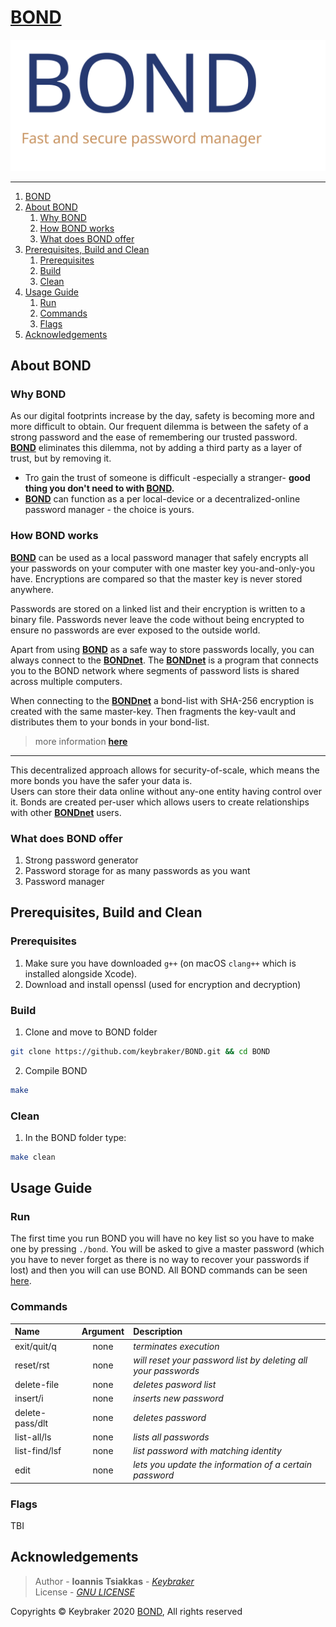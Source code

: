 <div id="1">
  
# [BOND](https://github.com/keybraker/BOND)
![alt text](../img/bond_logo.svg)
<br>

---

1. [BOND](#1)
2. [About BOND](#1)
   1. [Why BOND](#1-1)
   2. [How BOND works](#1-2)
   3. [What does BOND offer](#1-3)
3. [Prerequisites, Build and Clean](#2)
   1. [Prerequisites](#2-1)
   2. [Build](#2-2)
   3. [Clean](#2-3)
4. [Usage Guide](#4)
   1. [Run](#4-1)
   1. [Commands](#4-2)
   2. [Flags](#4-3)
5. [Acknowledgements](#5)

<div id="1">

## About BOND

<div id="2-1">

### Why BOND
As our digital footprints increase by the day, safety is becoming more and more difficult to obtain. Our frequent dilemma is between the safety of a strong password and the ease of remembering our trusted password.<br>
[**BOND**](https://github.com/keybraker/BOND) eliminates this dilemma, not by adding a 
third party as a layer of trust, but by removing it.

* Tro gain the trust of someone is difficult -especially a stranger- 
**good thing you don't need to with [**BOND**](https://github.com/keybraker/BOND).**
* [**BOND**](https://github.com/keybraker/BOND) can function as a per local-device or a 
decentralized-online password manager - the choice is yours.<br>

<div id="2-2">

### How BOND works
[**BOND**](https://github.com/keybraker/BOND) can be used as a local password manager that safely encrypts all your passwords on your computer with one master key you-and-only-you have. Encryptions are compared so that the master key is never stored anywhere.

Passwords are stored on a linked list and their encryption is written to a binary file. Passwords never leave the code without being encrypted to ensure no passwords are ever exposed to the outside world.

Apart from using [**BOND**](https://github.com/keybraker/BOND) as a safe way to store passwords locally, you can always connect to the [**BONDnet**](https://github.com/keybraker/BONDnet). The [**BONDnet**](https://github.com/keybraker/BONDnet) is a program that connects you to the BOND network where segments of password lists is shared across multiple computers.

When connecting to the [**BONDnet**](https://github.com/keybraker/BONDnet) a bond-list with SHA-256 encryption is created with the same master-key. Then fragments the key-vault and distributes them to your bonds in your bond-list.
> more information [**here**](https://github.com/keybraker/BONDnet)

***

This decentralized approach allows for security-of-scale, which means the more bonds 
you have the safer your data is.<br>
Users can store their data online without any-one entity having control over it. 
Bonds are created per-user which allows users to create 
relationships with other [**BONDnet**](https://github.com/keybraker/BONDnet) users.

<div id="2-3">

### What does BOND offer
1. Strong password generator
2. Password storage for as many passwords as you want
3. Password manager

<div id="3">

## Prerequisites, Build and Clean

<div id="3-1">
  
### Prerequisites
1. Make sure you have downloaded `g++` (on macOS `clang++` which is installed alongside Xcode).
2. Download and install openssl (used for encryption and decryption)

<div id="3-2">
  
### Build

1. Clone and move to BOND folder
```bash
git clone https://github.com/keybraker/BOND.git && cd BOND
```

2. Compile BOND
```bash
make
```

<div id="3-3">
  
### Clean

1. In the BOND folder type:
```bash
make clean
```

<div id="4">

## Usage Guide

<div id="4-1">

### Run
The first time you run BOND you will have no key list so you have to make one by pressing ```./bond```. You will be asked to give a master password (which you have to never forget as there is no way to recover your passwords if lost) and then you will can use BOND. All BOND commands can be seen [here](#3-2).

<div id="4-2">

### Commands

| Name            | Argument | Description                                                    |
| :-------------- | :------: | :------------------------------------------------------------- |
| exit/quit/q     |   none   | _terminates execution_                                         |
| reset/rst       |   none   | _will reset your password list by deleting all your passwords_ |
| delete-file     |   none   | _deletes pasword list_                                         |
| insert/i        |   none   | _inserts new password_                                         |
| delete-pass/dlt |   none   | _deletes password_                                             |
| list-all/ls     |   none   | _lists all passwords_                                          |
| list-find/lsf   |   none   | _list password with matching identity_                         |
| edit            |   none   | _lets you update the information of a certain password_        |

<div id="4-3">

### Flags

TBI

<div id="5">

## Acknowledgements

> Author - **Ioannis Tsiakkas** - _[Keybraker](https://github.com/keybraker)_<br>
> License - _[GNU LICENSE](http://www.gnu.org/philosophy/free-sw.html)_<br>

Copyrights © Keybraker 2020 [BOND](https://github.com/keybraker/BOND), All rights reserved

